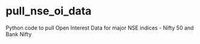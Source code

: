 # pull_nse_oi_data
Python code to pull Open Interest Data for major NSE indices - Nifty 50 and Bank Nifty
